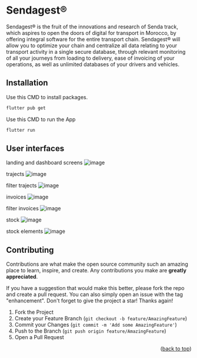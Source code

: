 # Sendagest® 
Sendagest® is the fruit of the innovations and research of Senda track, which aspires to open the doors of digital for transport in Morocco, by offering integral software for the entire transport chain. Sendagest® will allow you to optimize your chain and centralize all data relating to your transport activity in a single secure database, through relevant monitoring of all your journeys from loading to delivery, ease of invoicing of your operations, as well as unlimited databases of your drivers and vehicles.

## Installation

Use this CMD to install packages.

```bash
flutter pub get 
```
Use this CMD to run the App
```bash
flutter run
```

## User interfaces

landing and dashboard screens
![image](https://github.com/abdessamadpas/sendatrack/assets/53188247/c8e22084-fc25-4e47-a534-774d2265090e)

trajects 
![image](https://github.com/abdessamadpas/sendatrack/assets/53188247/24dc96b3-0099-459a-abcf-fc649002bb8a)

filter trajects
![image](https://github.com/abdessamadpas/sendatrack/assets/53188247/d891e18a-6894-4edf-aa63-a0bba28bace5)

invoices 
![image](https://github.com/abdessamadpas/sendatrack/assets/53188247/efbc6fc8-9ee4-4a07-8a16-655966a9715b)

filter invoices
![image](https://github.com/abdessamadpas/sendatrack/assets/53188247/9a6d30b0-65a5-4454-ac93-4d8bf24503b3)

stock
![image](https://github.com/abdessamadpas/sendatrack/assets/53188247/69561549-2486-462b-ab85-5d0ea4f9abbf)

stock elements
![image](https://github.com/abdessamadpas/sendatrack/assets/53188247/7d8df0b4-38e3-41cd-9de3-2a153df5e111)

<!-- CONTRIBUTING -->
## Contributing

Contributions are what make the open source community such an amazing place to learn, inspire, and create. Any contributions you make are **greatly appreciated**.

If you have a suggestion that would make this better, please fork the repo and create a pull request. You can also simply open an issue with the tag "enhancement".
Don't forget to give the project a star! Thanks again!

1. Fork the Project
2. Create your Feature Branch (`git checkout -b feature/AmazingFeature`)
3. Commit your Changes (`git commit -m 'Add some AmazingFeature'`)
4. Push to the Branch (`git push origin feature/AmazingFeature`)
5. Open a Pull Request

<p align="right">(<a href="#readme-top">back to top</a>)</p>

